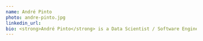 ```yaml
---
name: André Pinto
photo: andre-pinto.jpg
linkedin_url: 
bio: <strong>André Pinto</strong> is a Data Scientist / Software Engineer for Sepio, focused on providing a platform for full network visibility and asset risk management. André has a master's in Biomedical Engineering and he's been an organizer at DLSPT since 2021. He is a sucker for almost any sport, so in my free time he spend most time doing sports or watching them on TV. Also kind of a book worm.
---
```


